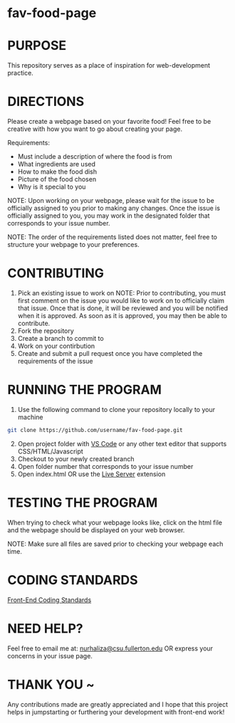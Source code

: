 # fav-food-page
# PURPOSE
This repository serves as a place of inspiration for web-development practice. 

# DIRECTIONS
Please create a webpage based on your favorite food! Feel free to be creative with how you want to go about creating your page. 

Requirements:
- Must include a description of where the food is from
- What ingredients are used 
- How to make the food dish
- Picture of the food chosen
- Why is it special to you

NOTE: Upon working on your webpage, please wait for the issue to be officially assigned to you prior to making any changes. Once the issue is officially assigned to you, you may work in the designated folder that corresponds to your issue number.

NOTE: The order of the requirements listed does not matter, feel free to structure your webpage to your preferences.

# CONTRIBUTING
1) Pick an existing issue to work on
NOTE: Prior to contributing, you must first comment on the issue you would like to work on to officially claim that issue. Once that is done, it will be reviewed and you will be notified when it is approved. As soon as it is approved, you may then be able to contribute. 
2) Fork the repository
3) Create a branch to commit to
4) Work on your contirbution 
5) Create and submit a pull request once you have completed the requirements of the issue

# RUNNING THE PROGRAM
1) Use the following command to clone your repository locally to your machine
```bash
git clone https://github.com/username/fav-food-page.git
```
2) Open project folder with [VS Code](https://code.visualstudio.com/) or any other text editor that supports CSS/HTML/Javascript 
3) Checkout to your newly created branch 
4) Open folder number that corresponds to your issue number
5) Open index.html OR use the [Live Server](https://marketplace.visualstudio.com/items?itemName=ritwickdey.LiveServer) extension

# TESTING THE PROGRAM
When trying to check what your webpage looks like, click on the html file and the webpage should be displayed on your web browser. 

NOTE: Make sure all files are saved prior to checking your webpage each time. 

# CODING STANDARDS
[Front-End Coding Standards](https://github.com/bendc/frontend-guidelines)

# NEED HELP?
Feel free to email me at: nurhaliza@csu.fullerton.edu
OR express your concerns in your issue page.

# THANK YOU ~
Any contributions made are greatly appreciated and I hope that this project helps in jumpstarting or furthering your development with front-end work!
